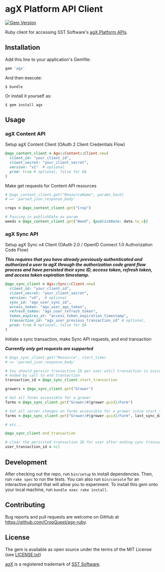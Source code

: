 # agX Platform API Client

[![Gem Version](http://img.shields.io/gem/v/agx.svg)][gem]

[gem]: https://rubygems.org/gems/agx

Ruby client for accessing SST Software's [agX Platform APIs](http://www.agxplatform.com/agx-apis/).

## Installation

Add this line to your application's Gemfile:

```ruby
gem 'agx'
```

And then execute:

    $ bundle

Or install it yourself as:

    $ gem install agx

## Usage

### agX Content API

Setup agX Content Client (OAuth 2 Client Credentials Flow)
```ruby
@agx_content_client = Agx::Content::Client.new(
  client_id: "your_client_id",
  client_secret: "your_client_secret",
  version: "v1"  # optional
  prod: true # optional, false for QA
)
```

Make get requests for Content API resources
```ruby
# @agx_content_client.get("ResourceName", params_hash)
# => 'parsed_json_response_body'

crops = @agx_content_client.get("Crop")

# Passing in publishDate as param
weeds = @agx_content_client.get("Weed", {publishDate: date.to_s})
```

### agX Sync API

Setup agX Sync v4 Client (OAuth 2.0 / OpenID Connect 1.0 Authorization Code Flow)

***This requires that you have already previously authenticated and authorized
a user to agX through the authorization code grant flow process and have
persisted their sync ID, access token, refresh token, and access token
expiration timestamp.***

```ruby
@agx_sync_client = Agx::Sync::Client.new(
  client_id: "your_client_id",
  client_secret: "your_client_secret",
  version: "v4",  # optional
  sync_id: "agx_user_sync_id",
  access_token: "agx_user_agx_token",
  refresh_token: "agx_user_refresh_token",
  token_expires_at: "access_token_expiration_timestamp",
  transaction_id: "agx_user_previous_transaction_id" # optional,
  prod: true # optional, false for QA
)
```

Initiate a sync transaction, make Sync API requests, and end transaction

***Currently only get requests are supported***
```ruby
# @agx_sync_client.get("Resource", start_time)
# => 'parsed_json_response_body'

# You should persist transaction ID per user until transaction is successfully
# ended by call to end_transaction
transaction_id = @agx_sync_client.start_transaction

growers = @agx_sync_client.get("Grower")

# Get all farms accessible for a grower
farms = @agx_sync_client.get("Grower/#{grower.guid}/Farm")

# Get all server changes on farms accessible for a grower since start_time
farms = @agx_sync_client.get("Grower/#{grower.guid}/Farm", last_sync_date.to_s)

# etc...

@agx_sync_client.end_transaction

# clear the persisted transaction ID for user after ending sync transaction
user_transaction_id = nil
```

## Development

After checking out the repo, run `bin/setup` to install dependencies. Then, run `rake spec` to run the tests. You can also run `bin/console` for an interactive prompt that will allow you to experiment. To install this gem onto your local machine, run `bundle exec rake install`.

## Contributing

Bug reports and pull requests are welcome on GitHub at https://github.com/CropQuest/agx-ruby.


## License

The gem is available as open source under the terms of the MIT License (see [LICENSE.txt](https://github.com/CropQuest/agx-ruby/blob/master/LICENSE.txt))

[agX](http://www.agxplatform.com/) is a registered trademark of [SST Software](http://www.sstsoftware.com/).

